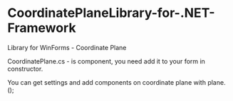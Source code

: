 # CoordinatePlaneLibrary-for-.NET-Framework
Library for WinForms - Coordinate Plane

CoordinatePlane.cs - is component, you need add it to your form in constructor.

You can get settings and add components on coordinate plane with plane.<smth mthds>();
